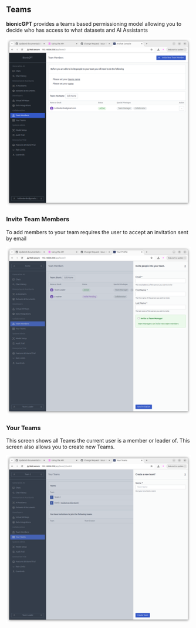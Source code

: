 ## Teams

**bionicGPT** provides a teams based permissioning model allowing you to decide who has access to what datasets and AI Assistants

![Alt text](teams-screen.png "Teams Screen")


### Invite Team Members

To add members to your team requires the user to accept an invitation sent by email

![Alt text](invite-members.png "Invite Members Screen")



### Your Teams

This screen shows all Teams the current user is a member or leader of.
This screen also allows you to create new Teams.

![Alt text](new-teams.png "New Teams Screen")
